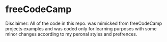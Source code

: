 # freeCodeCamp
Disclaimer:
All of the code in this repo. was mimicked from freeCodeCamp projects examples 
and was coded only for learning purposes with some minor changes according to my peronal styles and prefrences.
